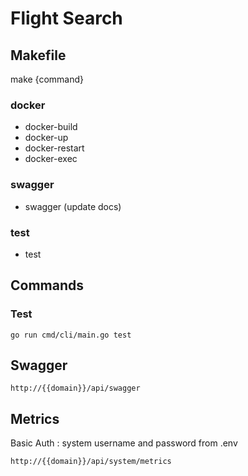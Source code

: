 # Flight Search

## Makefile

make {command}

### docker

- docker-build
- docker-up
- docker-restart
- docker-exec

### swagger

- swagger (update docs)

### test

- test
  
## Commands

### Test

```
go run cmd/cli/main.go test
```

## Swagger

```
http://{{domain}}/api/swagger
```

## Metrics

Basic Auth : system username and password from .env  

```
http://{{domain}}/api/system/metrics
```